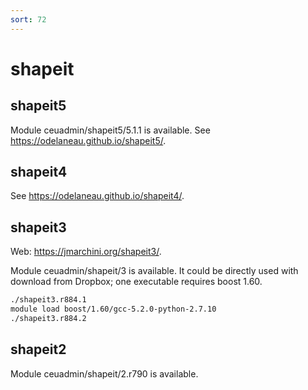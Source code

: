 ```yaml
---
sort: 72
---
```


# shapeit

## shapeit5

Module ceuadmin/shapeit5/5.1.1 is available. See <https://odelaneau.github.io/shapeit5/>.

## shapeit4

See <https://odelaneau.github.io/shapeit4/>.

## shapeit3

Web: <https://jmarchini.org/shapeit3/>.

Module ceuadmin/shapeit/3 is available. It could be directly used with download from Dropbox; one executable requires boost 1.60.

```bash
./shapeit3.r884.1
module load boost/1.60/gcc-5.2.0-python-2.7.10
./shapeit3.r884.2
```

## shapeit2

Module ceuadmin/shapeit/2.r790 is available.

